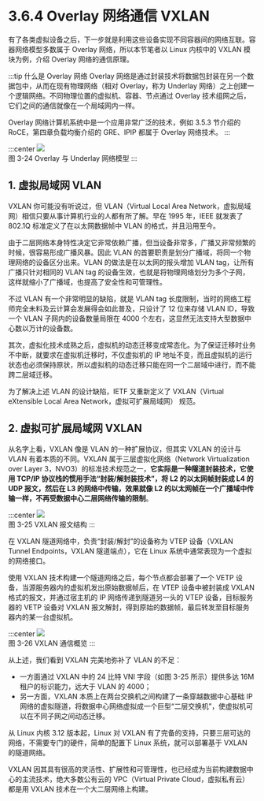 # 3.6.4 Overlay 网络通信 VXLAN 

有了各类虚拟设备之后，下一步就是利用这些设备实现不同容器间的网络互联。容器网络模型多数属于 Overlay 网络，所以本节笔者以 Linux 内核中的 VXLAN 模块为例，介绍 Overlay 网络的通信原理。

:::tip 什么是 Overlay 网络
Overlay 网络是通过封装技术将数据包封装在另一个数据包中，从而在现有物理网络（相对 Overlay，称为 Underlay 网络）之上创建一个逻辑网络。不同物理位置的虚拟机、容器、节点通过 Overlay 技术组网之后，它们之间的通信就像在一个局域网内一样。

Overlay 网络计算机系统中是一个应用非常广泛的技术，例如 3.5.3 节介绍的 RoCE，第四章负载均衡介绍的 GRE、IPIP 都属于 Overlay 网络技术。
:::

:::center
  ![](../assets/overlay.svg)<br/>
  图 3-24 Overlay 与 Underlay 网络模型
:::

## 1. 虚拟局域网 VLAN

VXLAN 你可能没有听说过，但 VLAN（Virtual Local Area Network，虚拟局域网）相信只要从事计算机行业的人都有所了解。早在 1995 年，IEEE 就发表了 802.1Q 标准定义了在以太网数据帧中 VLAN 的格式，并且沿用至今。

由于二层网络本身特性决定它非常依赖广播，但当设备非常多，广播又非常频繁的时候，很容易形成广播风暴。因此 VLAN 的首要职责是划分广播域，将同一个物理网络的设备区分出来。VLAN 的做法是在以太网的报头增加 VLAN tag，让所有广播只针对相同的 VLAN tag 的设备生效，也就是将物理网络划分为多个子网，这样就缩小了广播域，也提高了安全性和可管理性。

不过 VLAN 有一个非常明显的缺陷，就是 VLAN tag 长度限制，当时的网络工程师完全未料及云计算会发展得会如此普及，只设计了 12 位来存储 VLAN ID，导致一个 VLAN 子网内的设备数量局限在 4000 个左右，这显然无法支持大型数据中心数以万计的设备数。

其次，虚拟化技术成熟之后，虚拟机的动态迁移变成常态化。为了保证迁移时业务不中断，就要求在虚拟机迁移时，不仅虚拟机的 IP 地址不变，而且虚拟机的运行状态也必须保持原状，所以虚拟机的动态迁移只能在同一个二层域中进行，而不能跨二层域迁移。

为了解决上述 VLAN 的设计缺陷，IETF 又重新定义了 VXLAN（Virtual eXtensible Local Area Network，虚拟可扩展局域网） 规范。

## 2. 虚拟可扩展局域网 VXLAN

从名字上看，VXLAN 像是 VLAN 的一种扩展协议，但其实 VXLAN 的设计与 VLAN 有着本质的不同。VXLAN 属于三层虚拟化网络（Network Virtualization over Layer 3，NVO3）的标准技术规范之一，**它实际是一种隧道封装技术，它使用 TCP/IP 协议栈的惯用手法“封装/解封装技术”，将 L2 的以太网帧封装成 L4 的 UDP 报文，然后在 L3 的网络中传输，效果就像 L2 的以太网帧在一个广播域中传输一样，不再受数据中心二层网络传输的限制**。

:::center
  ![](../assets/vxlan-data.png)<br/>
  图 3-25 VXLAN 报文结构
:::


在 VXLAN 隧道网络中，负责“封装/解封”的设备称为 VTEP 设备（VXLAN Tunnel Endpoints，VXLAN 隧道端点），它在 Linux 系统中通常表现为一个虚拟的网络接口。

使用 VXLAN 技术构建一个隧道网络之后，每个节点都会部署了一个 VETP 设备，当源服务器内的虚拟机发出原始数据帧后，在 VTEP 设备中被封装成 VXLAN 格式的报文，并通过宿主机的 IP 网络传递到隧道另一头的 VTEP 设备，目标服务器的 VETP 设备对 VXLAN 报文解封，得到原始的数据帧，最后转发至目标服务器内的某一台虚拟机。

:::center
  ![](../assets/VXLAN.png)<br/>
  图 3-26 VXLAN 通信概览
:::

从上述，我们看到 VXLAN 完美地弥补了 VLAN 的不足：
- 一方面通过 VXLAN 中的 24 比特 VNI 字段（如图 3-25 所示）提供多达 16M 租户的标识能力，远大于 VLAN 的 4000；
- 另一方面，VXLAN 本质上在两台交换机之间构建了一条穿越数据中心基础 IP 网络的虚拟隧道，将数据中心网络虚拟成一个巨型“二层交换机”，使虚拟机可以在不同子网之间动态迁移。

从 Linux 内核 3.12 版本起，Linux 对 VXLAN 有了完备的支持，只要三层可达的网络，不需要专门的硬件，简单的配置下 Linux 系统，就可以部署基于 VXLAN 的隧道网络。

VXLAN 因其具有很高的灵活性、扩展性和可管理性，也已经成为当前构建数据中心的主流技术，绝大多数公有云的 VPC（Virtual Private Cloud，虚拟私有云）都是用 VXLAN 技术在一个大二层网络上构建。